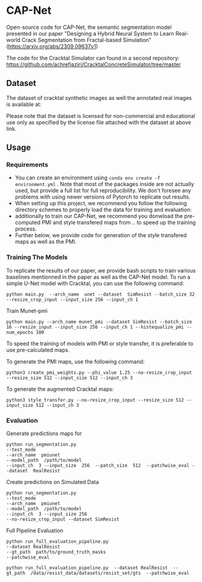 
# CAP-Net #


Open-source code for CAP-Net, the semantic segmentation model presented in our paper "Designing a Hybrid Neural System to Learn Real-world Crack Segmentation from Fractal-based Simulation" (https://arxiv.org/abs/2309.09637v1)

The code for the Cracktal Simulator can found in a second repository: https://github.com/achrefjaziri/CracktalConcreteSimulator/tree/master
## Dataset ##

The dataset of cracktal synthetic images as well the annotated real images is available at: 

Please note that the dataset is licensed for non-commercial and educational use only as specified by the license file attached with the dataset at above link.

## Usage ##


### Requirements ###
- You can create an environment using  ```conda env create -f environment.yml```
. Note that most of the packages inside are not actually used, but provide a full list for full reproducibility. We don't foresee any problems with using newer versions of Pytorch to replicate out results.
- When setting up this project, we recommend you follow the following directory schemes to properly load the data for training and evaluation: 
- additionally to train our CAP-Net, we recommend you donwload the pre-computed PMI and style transfered maps from .. to speed up the training process.
- Further below, we provide code for generation of the style transfered maps as well as the PMI. 

### Training The Models ###

To replicate the results of our paper, we provide bash scripts to train various baselines mentionned in the paper as well as the CAP-Net model.
To run a simple U-Net model with Cracktal, you can use the following command:


```
python main.py  --arch_name  unet --dataset  SimResist --batch_size 32 --resize_crop_input --input_size 256 --input_ch 1
```

Train Munet-pmi
```
python main.py --arch_name munet_pmi --dataset SimResist --batch_size 16 --resize_input --input_size 256 --input_ch 1 --histequalize_pmi --num_epochs 100
```

To speed the training of models with PMI or style transfer, it is preferable to use pre-calculated maps. 

To generate the PMI maps, use the following command:
```
python3 create_pmi_weights.py --phi_value 1.25 --no-resize_crop_input --resize_size 512 --input_size 512 --input_ch 3
```
To generate the augmented Cracktal maps:
```
python3 style_transfer.py --no-resize_crop_input --resize_size 512 --input_size 512 --input_ch 3
```


### Evaluation ###

Generate predictions maps for 
```
python run_segmentation.py 
--test_mode
--arch_name  pmiunet
--model_path  /path/to/model
--input_ch  3 --input_size  256  --patch_size  512  --patchwise_eval --dataset  RealResist
```

Create predictions on Simulated Data
```
python run_segmentation.py 
--test_mode
--arch_name  pmiunet
--model_path  /path/to/model
--input_ch  3 --input_size 256
--no-resize_crop_input --dataset SimResist
```


Full Pipeline Evaluation
```
python run_full_evaluation_pipeline.py 
--dataset RealResist
--gt_path  path/to/ground_truth_masks
--patchwise_eval 
```


```
python run_full_evaluation_pipeline.py  --dataset RealResist  --gt_path  /data/resist_data/datasets/resist_set/gts  --patchwise_eval
```
